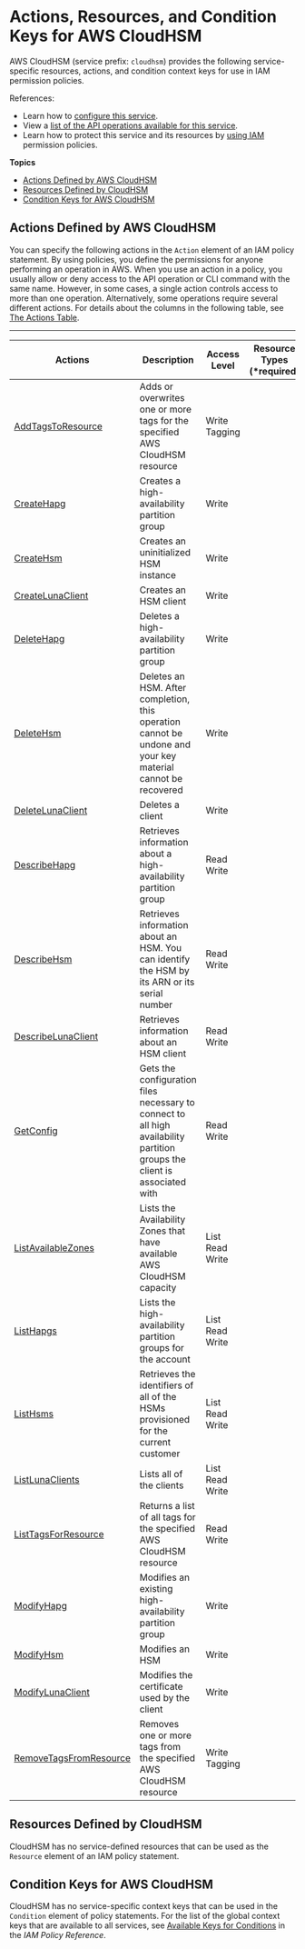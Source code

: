 # Actions, Resources, and Condition Keys for AWS CloudHSM<a name="list_awscloudhsm"></a>

AWS CloudHSM \(service prefix: `cloudhsm`\) provides the following service\-specific resources, actions, and condition context keys for use in IAM permission policies\.

References:
+ Learn how to [configure this service](http://docs.aws.amazon.com/cloudhsm/latest/userguide/)\.
+ View a [list of the API operations available for this service](http://docs.aws.amazon.com/cloudhsm/classic/APIReference/)\.
+ Learn how to protect this service and its resources by [using IAM](http://docs.aws.amazon.com/cloudhsm/latest/userguide/iam-policy.html) permission policies\.

**Topics**
+ [Actions Defined by AWS CloudHSM](#awscloudhsm-actions-as-permissions)
+ [Resources Defined by CloudHSM](#awscloudhsm-resources-for-iam-policies)
+ [Condition Keys for AWS CloudHSM](#awscloudhsm-policy-keys)

## Actions Defined by AWS CloudHSM<a name="awscloudhsm-actions-as-permissions"></a>

You can specify the following actions in the `Action` element of an IAM policy statement\. By using policies, you define the permissions for anyone performing an operation in AWS\. When you use an action in a policy, you usually allow or deny access to the API operation or CLI command with the same name\. However, in some cases, a single action controls access to more than one operation\. Alternatively, some operations require several different actions\. For details about the columns in the following table, see [The Actions Table](reference_policies_actions-resources-contextkeys.md#actions_table)\.


****  

| Actions | Description | Access Level | Resource Types \(\*required\) | Condition Keys | Dependent Actions | 
| --- | --- | --- | --- | --- | --- | 
| [AddTagsToResource](http://docs.aws.amazon.com/cloudhsm/classic/APIReference/API_AddTagsToResource.html) | Adds or overwrites one or more tags for the specified AWS CloudHSM resource | Write Tagging  |  |  |  | 
| [CreateHapg](http://docs.aws.amazon.com/cloudhsm/classic/APIReference/API_CreateHapg.html) | Creates a high\-availability partition group | Write  |  |  |  | 
| [CreateHsm](http://docs.aws.amazon.com/cloudhsm/classic/APIReference/API_CreateHsm.html) | Creates an uninitialized HSM instance | Write  |  |  |  | 
| [CreateLunaClient](http://docs.aws.amazon.com/cloudhsm/classic/APIReference/API_CreateLunaClient.html) | Creates an HSM client | Write  |  |  |  | 
| [DeleteHapg](http://docs.aws.amazon.com/cloudhsm/classic/APIReference/API_DeleteHapg.html) | Deletes a high\-availability partition group | Write  |  |  |  | 
| [DeleteHsm](http://docs.aws.amazon.com/cloudhsm/classic/APIReference/API_DeleteHsm.html) | Deletes an HSM\. After completion, this operation cannot be undone and your key material cannot be recovered | Write  |  |  |  | 
| [DeleteLunaClient](http://docs.aws.amazon.com/cloudhsm/classic/APIReference/API_DeleteLunaClient.html) | Deletes a client | Write  |  |  |  | 
| [DescribeHapg](http://docs.aws.amazon.com/cloudhsm/classic/APIReference/API_DescribeHapg.html) | Retrieves information about a high\-availability partition group | Read Write  |  |  |  | 
| [DescribeHsm](http://docs.aws.amazon.com/cloudhsm/classic/APIReference/API_DescribeHsm.html) | Retrieves information about an HSM\. You can identify the HSM by its ARN or its serial number | Read Write  |  |  |  | 
| [DescribeLunaClient](http://docs.aws.amazon.com/cloudhsm/classic/APIReference/API_DescribeLunaClient.html) | Retrieves information about an HSM client | Read Write  |  |  |  | 
| [GetConfig](http://docs.aws.amazon.com/cloudhsm/classic/APIReference/API_GetConfig.html) | Gets the configuration files necessary to connect to all high availability partition groups the client is associated with | Read Write  |  |  |  | 
| [ListAvailableZones](http://docs.aws.amazon.com/cloudhsm/classic/APIReference/API_ListAvailableZones.html) | Lists the Availability Zones that have available AWS CloudHSM capacity | List Read Write  |  |  |  | 
| [ListHapgs](http://docs.aws.amazon.com/cloudhsm/classic/APIReference/API_ListHapgs.html) | Lists the high\-availability partition groups for the account | List Read Write  |  |  |  | 
| [ListHsms](http://docs.aws.amazon.com/cloudhsm/classic/APIReference/API_ListHsms.html) | Retrieves the identifiers of all of the HSMs provisioned for the current customer | List Read Write  |  |  |  | 
| [ListLunaClients](http://docs.aws.amazon.com/cloudhsm/classic/APIReference/API_ListLunaClients.html) | Lists all of the clients | List Read Write  |  |  |  | 
| [ListTagsForResource](http://docs.aws.amazon.com/cloudhsm/classic/APIReference/API_ListTagsForResource.html) | Returns a list of all tags for the specified AWS CloudHSM resource | Read Write  |  |  |  | 
| [ModifyHapg](http://docs.aws.amazon.com/cloudhsm/classic/APIReference/API_ModifyHapg.html) | Modifies an existing high\-availability partition group | Write  |  |  |  | 
| [ModifyHsm](http://docs.aws.amazon.com/cloudhsm/classic/APIReference/API_ModifyHsm.html) | Modifies an HSM | Write  |  |  |  | 
| [ModifyLunaClient](http://docs.aws.amazon.com/cloudhsm/classic/APIReference/API_ModifyLunaClient.html) | Modifies the certificate used by the client | Write  |  |  |  | 
| [RemoveTagsFromResource](http://docs.aws.amazon.com/cloudhsm/classic/APIReference/API_RemoveTagsFromResource.html) | Removes one or more tags from the specified AWS CloudHSM resource | Write Tagging  |  |  |  | 

## Resources Defined by CloudHSM<a name="awscloudhsm-resources-for-iam-policies"></a>

CloudHSM has no service\-defined resources that can be used as the `Resource` element of an IAM policy statement\.

## Condition Keys for AWS CloudHSM<a name="awscloudhsm-policy-keys"></a>

CloudHSM has no service\-specific context keys that can be used in the `Condition` element of policy statements\. For the list of the global context keys that are available to all services, see [Available Keys for Conditions](http://docs.aws.amazon.com/IAM/latest/UserGuide/reference_policies_condition-keys.html#AvailableKeys) in the *IAM Policy Reference*\.